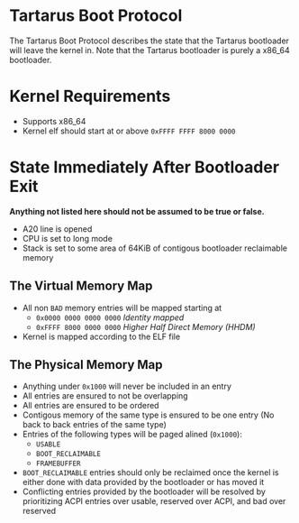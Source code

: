 # Tartarus Boot Protocol
The Tartarus Boot Protocol describes the state that the Tartarus bootloader will leave the kernel in. Note that the Tartarus bootloader is purely a x86_64 bootloader.

# Kernel Requirements
- Supports x86_64
- Kernel elf should start at or above `0xFFFF FFFF 8000 0000`

# State Immediately After Bootloader Exit
**Anything not listed here should not be assumed to be true or false.**
- A20 line is opened
- CPU is set to long mode
- Stack is set to some area of 64KiB of contigous bootloader reclaimable memory

## The Virtual Memory Map
- All non `BAD` memory entries will be mapped starting at
    - `0x0000 0000 0000 0000` *Identity mapped*
    - `0xFFFF 8000 0000 0000` *Higher Half Direct Memory (HHDM)*
- Kernel is mapped according to the ELF file

## The Physical Memory Map
- Anything under `0x1000` will never be included in an entry
- All entries are ensured to not be overlapping
- All entries are ensured to be ordered
- Contigous memory of the same type is ensured to be one entry (No back to back entries of the same type)
- Entries of the following types will be paged alined (`0x1000`):
    - `USABLE`
    - `BOOT_RECLAIMABLE`
    - `FRAMEBUFFER`
- `BOOT_RECLAIMABLE` entries should only be reclaimed once the kernel is either done with data provided by the bootloader or has moved it
- Conflicting entries provided by the bootloader will be resolved by prioritizing ACPI entries over usable, reserved over ACPI, and bad over reserved